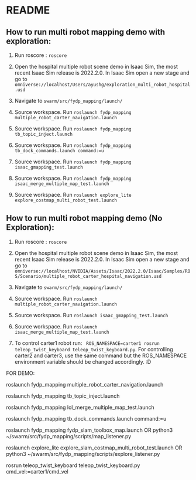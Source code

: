 # README

## How to run multi robot mapping demo with exploration:

1. Run roscore : `roscore`

2. Open the hospital multiple robot scene demo in Isaac Sim, the most recent Isaac Sim release is 2022.2.0. In Isaac Sim open a new stage and go to `omniverse://localhost/Users/ayushg/exploration_multi_robot_hospital.usd`

3. Navigate to `swarm/src/fydp_mapping/launch/`
4. Source workspace. Run `roslaunch fydp_mapping multiple_robot_carter_navigation.launch`
5. Source workspace. Run `roslaunch fydp_mapping tb_topic_inject.launch`
6. Source workspace. Run `roslaunch fydp_mapping tb_dock_commands.launch command:=u`
7. Source workspace. Run `roslaunch fydp_mapping isaac_gmapping_test.launch`
8. Source workspace. Run `roslaunch fydp_mapping isaac_merge_multiple_map_test.launch`
9. Source workspace. Run `roslaunch explore_lite explore_costmap_multi_robot_test.launch`

## How to run multi robot mapping demo (No Exploration):

1. Run roscore : `roscore`

2. Open the hospital multiple robot scene demo in Isaac Sim, the most recent Isaac Sim release is 2022.2.0. In Isaac Sim open a new stage and go to `omniverse://localhost/NVIDIA/Assets/Isaac/2022.2.0/Isaac/Samples/ROS/Scenario/multiple_robot_carter_hospital_navigation.usd`

3. Navigate to `swarm/src/fydp_mapping/launch/`
4. Source workspace. Run `roslaunch multiple_robot_carter_navigation.launch`

5. Source workspace. Run `roslaunch isaac_gmapping_test.launch`
6. Source workspace. Run `roslaunch isaac_merge_multiple_map_test.launch`

7. To control carter1 robot run: ` ROS_NAMESPACE=carter1 rosrun teleop_twist_keyboard teleop_twist_keyboard.py`. For controlling carter2 and carter3, use the same command but the ROS_NAMESPACE environment variable should be changed accordingly. :D






FOR DEMO:

roslaunch fydp_mapping multiple_robot_carter_navigation.launch

roslaunch fydp_mapping tb_topic_inject.launch

roslaunch fydp_mapping lol_merge_multiple_map_test.launch

roslaunch fydp_mapping tb_dock_commands.launch command:=u

roslaunch fydp_mapping fydp_slam_toolbox_map.launch
OR 
python3 ~/swarm/src/fydp_mapping/scripts/map_listener.py 

roslaunch explore_lite explore_slam_costmap_multi_robot_test.launch
OR
python3 ~/swarm/src/fydp_mapping/scripts/explore_listener.py 

rosrun teleop_twist_keyboard teleop_twist_keyboard.py cmd_vel:=carter1/cmd_vel